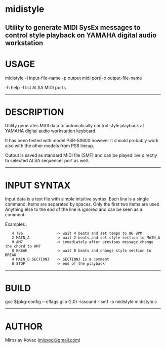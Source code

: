 # midistyle
Utility to generate MIDI SysEx messages to control style playback on YAMAHA digital audio workstation
---------------------------------------------
# USAGE
midistyle -i input-file-name -p output midi port|-o output-file-name

   -h help
   -l list ALSA MIDI ports

---------------------------------------------

# DESCRIPTION

Utility generates MIDI data to automatically control style playback at YAMAHA digital audio workstation keyboard.

It has been tested with model PSR-SX600 however it should probably work also with the other models from PSR lineup.

Output is saved as standard MIDI file (SMF) and can be played live directly to selected ALSA sequencer port as well.

---------------------------------------------

# INPUT SYNTAX

Input data is a text file with simple intuitive syntax. Each line is a single command. Items are separated by spaces.
Only the first two items are used. Anything else to the end of the line is ignored and can be seen as a comment.

   Examples :

       4 T86               -> wait 4 beats and set tempo to 86 BPM
       2 MAIN_A            -> wait 2 beats and set style section to MAIN_A
       0 AM7               -> immediately after previous message change the chord to AM7
       8 BREAK             -> wait 8 beats and change style section to BREAK
       4 MAIN_B SECTION3   -> SECTION3 is a comment
       8 STOP              -> end of the playback

---------------------------------------------

# BUILD

gcc $(pkg-config --cflags glib-2.0) -lasound -lsmf -o midistyle midistyle.c

---------------------------------------------

# AUTHOR

Miroslav Kovac (mixxoo@gmail.com)
